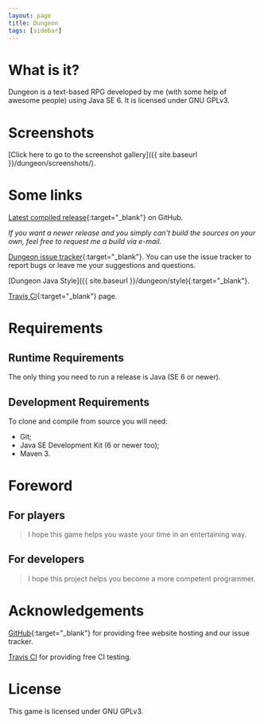 ```yaml
---
layout: page
title: Dungeon
tags: [sidebar]
---
```

# What is it?

Dungeon is a text-based RPG developed by me (with some help of awesome people) using Java SE 6.
It is licensed under GNU GPLv3.

# Screenshots

[Click here to go to the screenshot gallery]({{ site.baseurl }}/dungeon/screenshots/).

# Some links

[Latest compiled release](https://github.com/mafagafogigante/dungeon/releases/latest){:target="_blank"} on GitHub.

*If you want a newer release and you simply can't build the sources on your own, feel free to request me a build via e-mail.*

[Dungeon issue tracker](https://github.com/mafagafogigante/dungeon/issues){:target="_blank"}.
You can use the issue tracker to report bugs or leave me your suggestions and questions.

[Dungeon Java Style]({{ site.baseurl }}/dungeon/style){:target="_blank"}.

[Travis CI](https://travis-ci.org/mafagafogigante/dungeon){:target="_blank"} page.

# Requirements

## Runtime Requirements
The only thing you need to run a release is Java (SE 6 or newer).

## Development Requirements
To clone and compile from source you will need:

+ Git;
+ Java SE Development Kit (6 or newer too);
+ Maven 3.

# Foreword

## For players

> I hope this game helps you waste your time in an entertaining way.

## For developers

> I hope this project helps you become a more competent programmer.

# Acknowledgements

[GitHub](https://github.com){:target="_blank"}
for providing free website hosting and our issue tracker.

[Travis CI](https://travis-ci.org/) for providing free CI testing.

# License
This game is licensed under GNU GPLv3.
